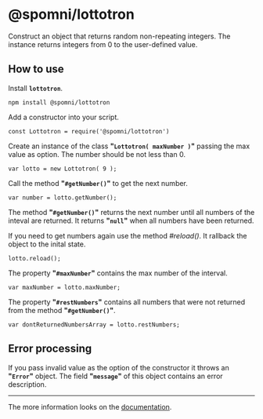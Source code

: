 # @spomni/lottotron

Construct an object that returns random non-repeating integers.
The instance returns integers from 0 to the user-defined value.

## How to use

Install **`lottotron`**.

    npm install @spomni/lottotron
  
Add a constructor into your script.

    const Lottotron = require('@spomni/lottotron')

Create an instance of the class **"`Lottotron( maxNumber )`"** passing the max value as option. The number should be not less than 0.

    var lotto = new Lottotron( 9 );

Call the method **"`#getNumber()`"** to get the next number.

    var number = lotto.getNumber();

The method **"`#getNumber()`"** returns the next number until all numbers of the inteval are returned. It returns **"`null`"** when all numbers have been returned.

If you need to get numbers again use the method *#reload()*. It rallback the object to the inital state.

    lotto.reload();

The property **"`#maxNumber`"** contains the max number of the interval.

    var maxNumber = lotto.maxNumber;

The property **"`#restNumbers`"** contains all numbers that were not returned from the method **"`#getNumber()`"**.

    var dontReturnedNumbersArray = lotto.restNumbers;

## Error processing

If you pass invalid value as the option of the constructor it throws an **"`Error`"** object. The field **"`message`"** of this object contains an error description.

<hr>

The more information looks on the [documentation](https://https://spomni.github.io/lottotron).